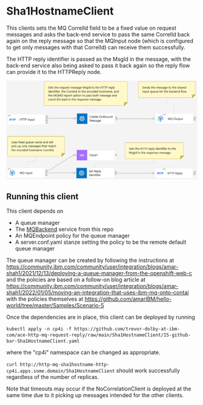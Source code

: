 # Sha1HostnameClient

This clients sets the MQ CorrelId field to be a fixed value on request messages and asks
the back-end service to pass the same CorrelId back again on the reply message so that 
the MQInput node (which is configured to get only messages with that CorrelId) can receive
them successfully. 

The HTTP reply identifier is passed as the MsgId in the message, with the back-end service
also being asked to pass it back again so the reply flow can provide it to the HTTPReply node.

![picture](/files/Sha1HostnameClient.png)

## Running this client

This client depends on
- A queue manager
- The [MQBackend](/MQBackend) service from this repo
- An MQEndpoint policy for the queue manager
- A server.conf.yaml stanze setting the policy to be the remote default queue manager

The queue manager can be created by following the instructions at 
https://community.ibm.com/community/user/integration/blogs/amar-shah1/2021/12/13/deploying-a-queue-manager-from-the-openshift-web-c
and the policies are based on a follow-on blog article at 
https://community.ibm.com/community/user/integration/blogs/amar-shah1/2022/01/05/moving-an-integration-that-uses-ibm-mq-onto-contai
with the policies themselves at https://github.com/amarIBM/hello-world/tree/master/Samples/Scenario-5

Once the dependencies are in place, this client can be deployed by running
```
kubectl apply -n cp4i -f https://github.com/trevor-dolby-at-ibm-com/ace-http-mq-request-reply/raw/main/Sha1HostnameClient/IS-github-bar-Sha1HostnameClient.yaml
```
where the "cp4i" namespace can be changed as appropriate. 

`curl http://http-mq-sha1hostname-http-cp4i.apps.some.domain/Sha1HostnameClient` should 
work successfully regardless of the number of replicas.

Note that timeouts may occur if the NoCorrelationClient is deployed at the same
time due to it picking up messages intended for the other clients.
